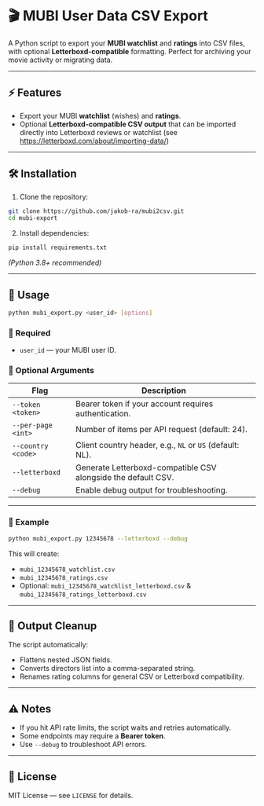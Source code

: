 # 🎬 MUBI User Data CSV Export

A Python script to export your **MUBI watchlist** and **ratings** into CSV files, with optional **Letterboxd-compatible** formatting. Perfect for archiving your movie activity or migrating data.  

---

## ⚡ Features

- Export your MUBI **watchlist** (wishes) and **ratings**.  
- Optional **Letterboxd-compatible CSV output** that can be imported directly into Letterboxd reviews or watchlist (see https://letterboxd.com/about/importing-data/) 

---

## 🛠️ Installation

1. Clone the repository:

```bash
git clone https://github.com/jakob-ra/mubi2csv.git
cd mubi-export
````

2. Install dependencies:

```bash
pip install requirements.txt
```

*(Python 3.8+ recommended)*

---

## 🚀 Usage

```bash
python mubi_export.py <user_id> [options]
```

### 🔹 Required

* `user_id` — your MUBI user ID.

### 🔹 Optional Arguments

| Flag               | Description                                                   |
| ------------------ | ------------------------------------------------------------- |
| `--token <token>`  | Bearer token if your account requires authentication.         |
| `--per-page <int>` | Number of items per API request (default: 24).                |
| `--country <code>` | Client country header, e.g., `NL` or `US` (default: NL).      |
| `--letterboxd`     | Generate Letterboxd-compatible CSV alongside the default CSV. |
| `--debug`          | Enable debug output for troubleshooting.                      |

---

### 🔹 Example

```bash
python mubi_export.py 12345678 --letterboxd --debug
```

This will create:

* `mubi_12345678_watchlist.csv`
* `mubi_12345678_ratings.csv`
* Optional: `mubi_12345678_watchlist_letterboxd.csv` & `mubi_12345678_ratings_letterboxd.csv`

---

## 🧹 Output Cleanup

The script automatically:

* Flattens nested JSON fields.
* Converts directors list into a comma-separated string.
* Renames rating columns for general CSV or Letterboxd compatibility.

---

## ⚠️ Notes

* If you hit API rate limits, the script waits and retries automatically.
* Some endpoints may require a **Bearer token**.
* Use `--debug` to troubleshoot API errors.

---

## 📄 License

MIT License — see `LICENSE` for details.
